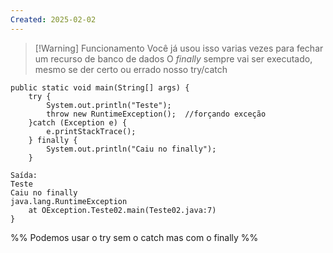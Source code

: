 ```yaml
---
Created: 2025-02-02
---
```


> [!Warning] Funcionamento
> Você já usou isso varias vezes para fechar um recurso de banco de dados
> O *finally* sempre vai ser executado, mesmo se der certo ou errado nosso try/catch



```
public static void main(String[] args) {  
    try {  
        System.out.println("Teste");  
        throw new RuntimeException();  //forçando exceção
    }catch (Exception e) {  
        e.printStackTrace();  
    } finally {  
        System.out.println("Caiu no finally");  
    }  

Saída:
Teste
Caiu no finally
java.lang.RuntimeException
	at OException.Teste02.main(Teste02.java:7)
}
```


%% Podemos usar o try sem o catch mas com o finally %%
